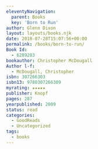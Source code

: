 ```yaml
---
eleventyNavigation:
  parent: Books
  key: 'Born to Run'
author: Glenn Dixon
layout: layouts/books.njk
date: 2018-07-28T15:07:56+00:00
permalink: /books/born-to-run/
Book Id:
  - 6289283
bookauthor: Christopher McDougall
Author l-f:
  - McDougall, Christopher
isbn: 307266303
isbn13: 9780307266309
myrating: ★★★★★
publisher: Knopf
pages: 287
yearpublished: 2009
status: read
categories:
  - GoodReads
  - Uncategorized
tags:
  - books
---
```

